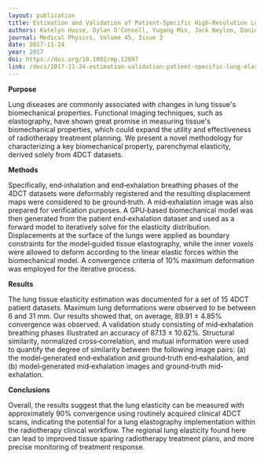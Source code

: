 ```yaml
---
layout: publication
title: Estimation and Validation of Patient-Specific High-Resolution Lung Elasticity Derived from 4DCT
authors: Katelyn Hasse, Dylan O'Connell, Yugang Min, Jack Neylon, Daniel A. Low, and Anand Santhanam
journal: Medical Physics, Volume 45, Issue 2
date: 2017-11-24
year: 2017
doi: https://doi.org/10.1002/mp.12697
link: /docs/2017-11-24-estimation-validation-patient-specific-lung-elasticity.pdf
---
```

**Purpose**

Lung diseases are commonly associated with changes in lung tissue's biomechanical properties. Functional imaging techniques, such as elastography, have shown great promise in measuring tissue's biomechanical properties, which could expand the utility and effectiveness of radiotherapy treatment planning. We present a novel methodology for characterizing a key biomechanical property, parenchymal elasticity, derived solely from 4DCT datasets.

**Methods**

Specifically, end‐inhalation and end‐exhalation breathing phases of the 4DCT datasets were deformably registered and the resulting displacement maps were considered to be ground‐truth. A mid‐exhalation image was also prepared for verification purposes. A GPU‐based biomechanical model was then generated from the patient end‐exhalation dataset and used as a forward model to iteratively solve for the elasticity distribution. Displacements at the surface of the lungs were applied as boundary constraints for the model‐guided tissue elastography, while the inner voxels were allowed to deform according to the linear elastic forces within the biomechanical model. A convergence criteria of 10% maximum deformation was employed for the iterative process.

**Results**

The lung tissue elasticity estimation was documented for a set of 15 4DCT patient datasets. Maximum lung deformations were observed to be between 6 and 31 mm. Our results showed that, on average, 89.91 ± 4.85% convergence was observed. A validation study consisting of mid‐exhalation breathing phases illustrated an accuracy of 87.13 ± 10.62%. Structural similarity, normalized cross‐correlation, and mutual information were used to quantify the degree of similarity between the following image pairs: (a) the model‐generated end‐exhalation and ground‐truth end‐exhalation, and (b) model‐generated mid‐exhalation images and ground‐truth mid‐exhalation.

**Conclusions**

Overall, the results suggest that the lung elasticity can be measured with approximately 90% convergence using routinely acquired clinical 4DCT scans, indicating the potential for a lung elastography implementation within the radiotherapy clinical workflow. The regional lung elasticity found here can lead to improved tissue sparing radiotherapy treatment plans, and more precise monitoring of treatment response.
